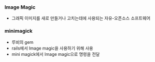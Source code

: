 ### Image Magic
- 그래픽 이미지를 새로 만들거나 고치는데에 사용되는 자유-오픈소스 소프트웨어 

### minimagick 
- 루비의 gem 
- rails에서 Image magic을 사용하기 위해 사용 
- mini magick에서 Image magic으로 명령을 전달 
